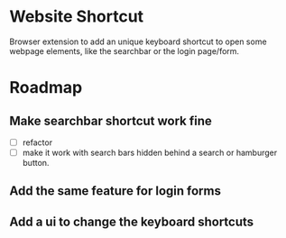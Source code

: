 # Website Shortcut
Browser extension to add an unique keyboard shortcut to open some webpage elements, like the searchbar or the login page/form.

# Roadmap

## Make searchbar shortcut work fine
 - [ ] refactor
 - [ ] make it work with search bars hidden behind a search or hamburger button.

## Add the same feature for login forms
## Add a ui to change the keyboard shortcuts

